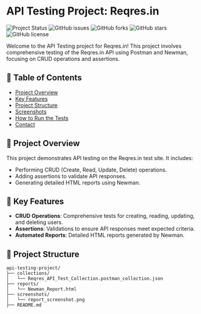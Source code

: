 # API Testing Project: Reqres.in

![Project Status](https://img.shields.io/badge/status-complete-brightgreen) ![GitHub issues](https://img.shields.io/github/issues/yourusername/api-testing-project) ![GitHub forks](https://img.shields.io/github/forks/yourusername/api-testing-project) ![GitHub stars](https://img.shields.io/github/stars/yourusername/api-testing-project) ![GitHub license](https://img.shields.io/github/license/yourusername/api-testing-project)

Welcome to the API Testing project for Reqres.in! This project involves comprehensive testing of the Reqres.in API using Postman and Newman, focusing on CRUD operations and assertions.

## 📖 Table of Contents

- [Project Overview](#project-overview)
- [Key Features](#key-features)
- [Project Structure](#project-structure)
- [Screenshots](#screenshots)
- [How to Run the Tests](#how-to-run-the-tests)
- [Contact](#contact)

## 🎯 Project Overview

This project demonstrates API testing on the Reqres.in test site. It includes:
- Performing CRUD (Create, Read, Update, Delete) operations.
- Adding assertions to validate API responses.
- Generating detailed HTML reports using Newman.

## 🌟 Key Features

- **CRUD Operations**: Comprehensive tests for creating, reading, updating, and deleting users.
- **Assertions**: Validations to ensure API responses meet expected criteria.
- **Automated Reports**: Detailed HTML reports generated by Newman.

## 📂 Project Structure

```plaintext
api-testing-project/
├── collections/
│   └── Reqres_API_Test_Collection.postman_collection.json
├── reports/
│   └── Newman_Report.html
├── screenshots/
│   └── report_screenshot.png
├── README.md
